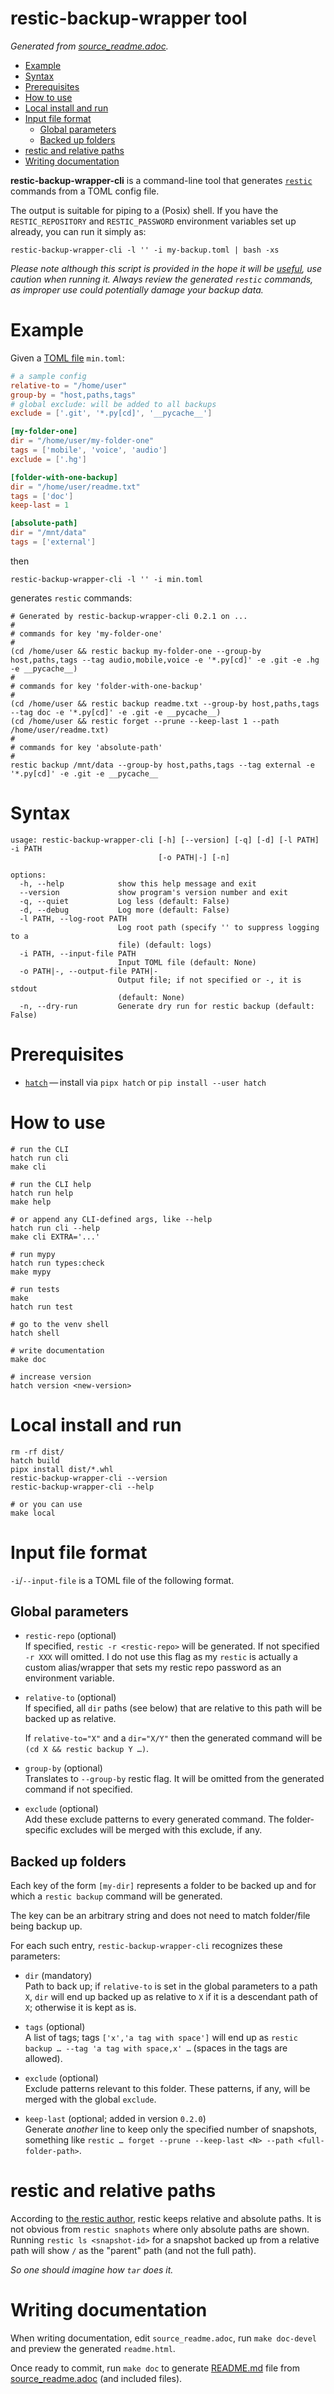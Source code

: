 # restic-backup-wrapper tool

_Generated from [source_readme.adoc](source_readme.adoc)._

<!-- START doctoc generated TOC please keep comment here to allow auto update -->
<!-- DON'T EDIT THIS SECTION, INSTEAD RE-RUN doctoc TO UPDATE -->

- [Example](#example)
- [Syntax](#syntax)
- [Prerequisites](#prerequisites)
- [How to use](#how-to-use)
- [Local install and run](#local-install-and-run)
- [Input file format](#input-file-format)
  - [Global parameters](#global-parameters)
  - [Backed up folders](#backed-up-folders)
- [restic and relative paths](#restic-and-relative-paths)
- [Writing documentation](#writing-documentation)

<!-- END doctoc generated TOC please keep comment here to allow auto update -->


**restic-backup-wrapper-cli** is a command-line tool that generates
[`restic`](https://restic.readthedocs.io/en/latest/040_backup.html)
commands from a TOML config file.

The output is suitable for piping to a (Posix) shell. If you have the
`RESTIC_REPOSITORY` and `RESTIC_PASSWORD` environment variables set up
already, you can run it simply as:

``` shell
restic-backup-wrapper-cli -l '' -i my-backup.toml | bash -xs
```

<div class="caution">

*Please note although this script is provided in the hope it will be
[useful](LICENSE), use caution when running it. Always review the
generated `restic` commands, as improper use could potentially damage
your backup data.*

</div>

# Example

Given a [TOML file](min.toml) `min.toml`:

``` toml
# a sample config
relative-to = "/home/user"
group-by = "host,paths,tags"
# global exclude: will be added to all backups
exclude = ['.git', '*.py[cd]', '__pycache__']

[my-folder-one]
dir = "/home/user/my-folder-one"
tags = ['mobile', 'voice', 'audio']
exclude = ['.hg']

[folder-with-one-backup]
dir = "/home/user/readme.txt"
tags = ['doc']
keep-last = 1

[absolute-path]
dir = "/mnt/data"
tags = ['external']
```

then

``` shell
restic-backup-wrapper-cli -l '' -i min.toml
```

generates `restic` commands:

``` shell
# Generated by restic-backup-wrapper-cli 0.2.1 on ...
#
# commands for key 'my-folder-one'
#
(cd /home/user && restic backup my-folder-one --group-by host,paths,tags --tag audio,mobile,voice -e '*.py[cd]' -e .git -e .hg -e __pycache__)
#
# commands for key 'folder-with-one-backup'
#
(cd /home/user && restic backup readme.txt --group-by host,paths,tags --tag doc -e '*.py[cd]' -e .git -e __pycache__)
(cd /home/user && restic forget --prune --keep-last 1 --path /home/user/readme.txt)
#
# commands for key 'absolute-path'
#
restic backup /mnt/data --group-by host,paths,tags --tag external -e '*.py[cd]' -e .git -e __pycache__
```

# Syntax

``` text
usage: restic-backup-wrapper-cli [-h] [--version] [-q] [-d] [-l PATH] -i PATH
                                 [-o PATH|-] [-n]

options:
  -h, --help            show this help message and exit
  --version             show program's version number and exit
  -q, --quiet           Log less (default: False)
  -d, --debug           Log more (default: False)
  -l PATH, --log-root PATH
                        Log root path (specify '' to suppress logging to a
                        file) (default: logs)
  -i PATH, --input-file PATH
                        Input TOML file (default: None)
  -o PATH|-, --output-file PATH|-
                        Output file; if not specified or -, it is stdout
                        (default: None)
  -n, --dry-run         Generate dry run for restic backup (default: False)
```

# Prerequisites

  - [`hatch`](https://hatch.pypa.io/) — install via `pipx hatch` or `pip
    install --user hatch`

# How to use

``` shell
# run the CLI
hatch run cli
make cli

# run the CLI help
hatch run help
make help

# or append any CLI-defined args, like --help
hatch run cli --help
make cli EXTRA='...'

# run mypy
hatch run types:check
make mypy

# run tests
make
hatch run test

# go to the venv shell
hatch shell

# write documentation
make doc

# increase version
hatch version <new-version>
```

# Local install and run

``` shell
rm -rf dist/
hatch build
pipx install dist/*.whl
restic-backup-wrapper-cli --version
restic-backup-wrapper-cli --help

# or you can use
make local
```

# Input file format

`-i`/`--input-file` is a TOML file of the following format.

## Global parameters

  - `restic-repo` (optional)  
    If specified, `restic -r <restic-repo>` will be generated. If not
    specified `-r XXX` will omitted. I do not use this flag as my
    `restic` is actually a custom alias/wrapper that sets my restic repo
    password as an environment variable.

  - `relative-to` (optional)  
    If specified, all `dir` paths (see below) that are relative to this
    path will be backed up as relative.
    
    <div class="informalexample">
    
    If `relative-to="X"` and a `dir="X/Y"` then the generated command
    will be `(cd X && restic backup Y …​)`.
    
    </div>

  - `group-by` (optional)  
    Translates to `--group-by` restic flag. It will be omitted from the
    generated command if not specified.

  - `exclude` (optional)  
    Add these exclude patterns to every generated command. The
    folder-specific excludes will be merged with this exclude, if any.

## Backed up folders

Each key of the form `[my-dir]` represents a folder to be backed up and
for which a `restic backup` command will be generated.

<div class="tip">

The key can be an arbitrary string and does not need to match
folder/file being backup up.

</div>

For each such entry, `restic-backup-wrapper-cli` recognizes these
parameters:

  - `dir` (mandatory)  
    Path to back up; if `relative-to` is set in the global parameters to
    a path `X`, `dir` will end up backed up as relative to `X` if it is
    a descendant path of `X`; otherwise it is kept as is.

  - `tags` (optional)  
    A list of tags; tags `['x','a tag with space']` will end up as
    `restic backup …​ --tag 'a tag with space,x' …​` (spaces in the tags
    are allowed).

  - `exclude` (optional)  
    Exclude patterns relevant to this folder. These patterns, if any,
    will be merged with the global `exclude`.

  - `keep-last` (optional; added in version `0.2.0`)  
    Generate *another* line to keep only the specified number of
    snapshots, something like `restic …​ forget --prune --keep-last <N>
    --path <full-folder-path>`.

# restic and relative paths

According to [the restic
author](https://forum.restic.net/t/backing-up-restoring-relative-paths/744/2),
restic keeps relative and absolute paths. It is not obvious from `restic
snaphots` where only absolute paths are shown. Running `restic ls
<snapshot-id>` for a snapshot backed up from a relative path will show
`/` as the "parent" path (and not the full path).

*So one should imagine how `tar` does it.*

# Writing documentation

When writing documentation, edit `source_readme.adoc`, run `make
doc-devel` and preview the generated `readme.html`.

Once ready to commit, run `make doc` to generate [README.md](README.md)
file from [source\_readme.adoc](source_readme.adoc) (and included
files).
